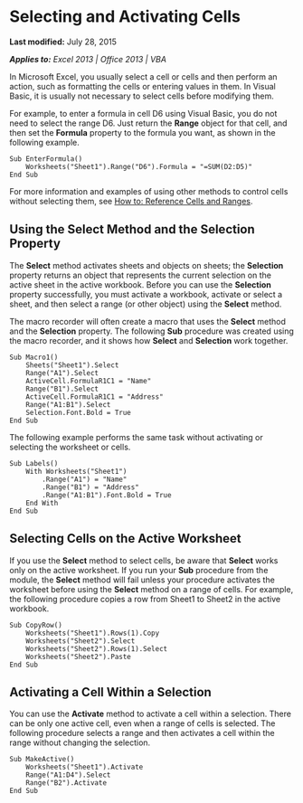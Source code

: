 
# Selecting and Activating Cells

 **Last modified:** July 28, 2015

 _**Applies to:** Excel 2013 | Office 2013 | VBA_

In Microsoft Excel, you usually select a cell or cells and then perform an action, such as formatting the cells or entering values in them. In Visual Basic, it is usually not necessary to select cells before modifying them.

For example, to enter a formula in cell D6 using Visual Basic, you do not need to select the range D6. Just return the  **Range** object for that cell, and then set the **Formula** property to the formula you want, as shown in the following example.



```VB.net
Sub EnterFormula() 
    Worksheets("Sheet1").Range("D6").Formula = "=SUM(D2:D5)" 
End Sub
```

For more information and examples of using other methods to control cells without selecting them, see  [How to: Reference Cells and Ranges](a16caa8d-21c9-ff33-347b-ce671248a92d.md).

## Using the Select Method and the Selection Property

The  **Select** method activates sheets and objects on sheets; the **Selection** property returns an object that represents the current selection on the active sheet in the active workbook. Before you can use the **Selection** property successfully, you must activate a workbook, activate or select a sheet, and then select a range (or other object) using the **Select** method.

The macro recorder will often create a macro that uses the  **Select** method and the **Selection** property. The following **Sub** procedure was created using the macro recorder, and it shows how **Select** and **Selection** work together.




```VB.net
Sub Macro1() 
    Sheets("Sheet1").Select 
    Range("A1").Select 
    ActiveCell.FormulaR1C1 = "Name" 
    Range("B1").Select 
    ActiveCell.FormulaR1C1 = "Address" 
    Range("A1:B1").Select 
    Selection.Font.Bold = True 
End Sub
```

The following example performs the same task without activating or selecting the worksheet or cells.




```VB.net
Sub Labels() 
    With Worksheets("Sheet1") 
        .Range("A1") = "Name" 
        .Range("B1") = "Address" 
        .Range("A1:B1").Font.Bold = True 
    End With 
End Sub
```


## Selecting Cells on the Active Worksheet

If you use the  **Select** method to select cells, be aware that **Select** works only on the active worksheet. If you run your **Sub** procedure from the module, the **Select** method will fail unless your procedure activates the worksheet before using the **Select** method on a range of cells. For example, the following procedure copies a row from Sheet1 to Sheet2 in the active workbook.


```VB.net
Sub CopyRow() 
    Worksheets("Sheet1").Rows(1).Copy 
    Worksheets("Sheet2").Select 
    Worksheets("Sheet2").Rows(1).Select 
    Worksheets("Sheet2").Paste 
End Sub
```


## Activating a Cell Within a Selection

You can use the  **Activate** method to activate a cell within a selection. There can be only one active cell, even when a range of cells is selected. The following procedure selects a range and then activates a cell within the range without changing the selection.


```VB.net
Sub MakeActive() 
    Worksheets("Sheet1").Activate 
    Range("A1:D4").Select 
    Range("B2").Activate 
End Sub
```

